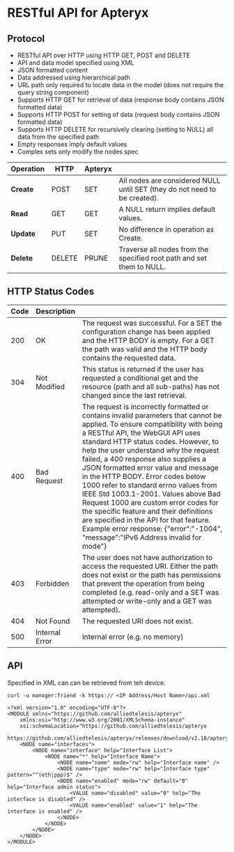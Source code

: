 # RESTful API for Apteryx

## Protocol
* RESTful API over HTTP using HTTP GET, POST and DELETE
* API and data model specified using XML
* JSON formatted content
* Data addressed using hierarchical path
* URL path only required to locate data in the model (does not require the query string component)
* Supports HTTP GET for retrieval of data (response body contains JSON formatted data)
* Supports HTTP POST for setting of data (request body contains JSON formatted data)
* Supports HTTP DELETE for recursively clearing (setting to NULL) all data from the specified path
* Empty responses imply default values
* Complex sets only modify the nodes spec

| Operation     | HTTP   | Apteryx |                                                                           |
| ------------- | -------| ------- | ------------------------------------------------------------------------- |
| **Create**    | POST   | SET     | All nodes are considered NULL until SET (they do not need to be created). |
| **Read**      | GET    | GET     | A NULL return implies default values.                                     |
| **Update**    | PUT    | SET     | No difference in operation as Create.                                     |
| **Delete**    | DELETE | PRUNE   | Traverse all nodes from the specified root path and set them to NULL.     |

## HTTP Status Codes
| Code | Description    |                                                                            |
| ---- | -------------- | -------------------------------------------------------------------------- |
| 200  | OK             | The request was successful. For a SET the configuration change has been applied and the HTTP BODY is empty. For a GET the path was valid and the HTTP body contains the requested data. |
| 304  | Not Modified   | This status is returned if the user has requested a conditional get and the resource (path and all sub-paths) has not changed since the last retrieval. |
| 400  | Bad Request    | The request is incorrectly formatted or contains invalid parameters that cannot be applied. To ensure compatibility with being a RESTful API, the WebGUI API uses standard HTTP status codes. However, to help the user understand why the request failed, a 400 response also supplies a JSON formatted error value and message in the HTTP BODY. Error codes below 1000 refer to standard errno values from IEEE Std 1003.1-2001. Values above Bad Request 1000 are custom error codes for the specific feature and their definitions are specified in the API for that feature. Example error response: {"error":"-1004", "message":"IPv6 Address invalid for mode"} |
| 403  | Forbidden      | The user does not have authorization to access the requested URI. Either the path does not exist or the path has permissions that prevent the operation from being completed (e.g. read-only and a SET was attempted or write-only and a GET was attempted). |
| 404  | Not Found      | The requested URI does not exist. |
| 500  | Internal Error | Internal error (e.g. no memory) |

## API
Specified in XML can can be retrieved from teh device.

```
curl -u manager:friend -k https:// <IP Address/Host Name>/api.xml
```

```
<?xml version="1.0" encoding="UTF-8"?>
<MODULE xmlns="https://github.com/alliedtelesis/apteryx"
	xmlns:xsi="http://www.w3.org/2001/XMLSchema-instance"
	xsi:schemaLocation="https://github.com/alliedtelesis/apteryx
	https://github.com/alliedtelesis/apteryx/releases/download/v2.10/apteryx.xsd">
	<NODE name="interfaces">
		<NODE name="interface" help="Interface List">
			<NODE name="*" help="Interface Name">
				<NODE name="name" mode="rw" help="Interface name" />
				<NODE name="type" mode="rw" help="Interface type" pattern="^(eth|ppp)$" />
				<NODE name="enabled" mode="rw" default="0" help="Interface admin status">
					<VALUE name="disabled" value="0" help="The interface is disabled" />
					<VALUE name="enabled" value="1" help="The interface is enabled" />
				</NODE>
			</NODE>
		</NODE>
	</NODE>
</MODULE>
```
